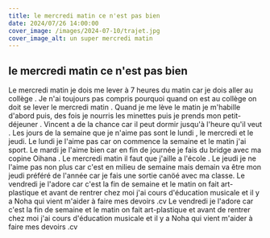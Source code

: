 ```yaml
---
title: le mercredi matin ce n'est pas bien
date: 2024/07/26 14:00:00
cover_image: /images/2024-07-10/trajet.jpg
cover_image_alt: un super mercredi matin
---
```


## le mercredi matin ce n'est pas bien ##
Le mercredi matin je dois me lever à 7 heures du matin car je dois aller au collège .
Je n'ai toujours pas compris pourquoi quand on est au collège on doit se lever le mercredi matin .
Quand je me lève le matin je m'habille d'abord puis, des fois je nourris les minettes puis je prends mon petit- déjeuner .
Vincent a de la chance car il peut dormir jusqu'à l'heure qu'il veut .
Les jours de la semaine que je n'aime pas sont le lundi , le mercredi et le jeudi.
Le lundi je l'aime pas car on commence la semaine et le matin j'ai sport.
Le mardi je l'aime bien car en fin de journée je fais du bridge avec ma copine Oihana . 
Le mercredi matin il faut que j'aille a l'école .
Le jeudi je ne l'aime pas non plus car c'est en milieu de semaine mais demain va être mon jeudi préféré de l'année car je fais une sortie canöé avec ma classe.
Le vendredi je l'adore car c'est la fin de semaine et le matin on fait art-plastique et avant de rentrer chez moi j'ai cours d'éducation musicale et il y a Noha qui vient m'aider à faire mes devoirs .cv
Le vendredi je l'adore car c'est la fin de semaine et le matin on fait art-plastique et avant de rentrer chez moi j'ai cours d'éducation musicale et il y a Noha qui vient m'aider à faire mes devoirs .cv